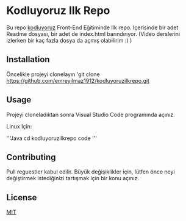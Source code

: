 # Kodluyoruz Ilk Repo

Bu repo [kodluyoruz](https://kodluyoruz.org) Front-End Eğitiminde Ilk repo. Içerisinde bir adet Readme dosyası, bir adet de index.html barındırıyor. (Video derslerini izlerken bir kaç fazla dosya da açmış olabilirim :) )

## Installation

Öncelikle projeyi clonelayın
'git clone https://github.com/emreyilmaz1912/kodluyoruzilkrepo.git

## Usage

Projeyi cloneladıktan sonra Visual Studio Code programında açınız.

Linux Için:

'''Java
cd kodluyoruzilkrepo
code
'''

## Contributing 

Pull reguestler kabul edilir. Büyük değişiklikler için, lütfen önce neyi değiştirmek istediğinizi tartışmak için bir konu açınız.

## License

[MIT](https://github.com/emreyilmaz1912/kodluyoruzilkrepo/blob/796f3865c1cf5f99681f52db86b77db684b179cd/LICENSE)
